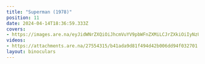 ```yaml
---
title: "Superman (1978)"
position: 11
date: 2024-04-14T18:36:59.333Z
covers: 
- https://images.are.na/eyJidWNrZXQiOiJhcmVuYV9pbWFnZXMiLCJrZXkiOiIyNzU1NDMxNS9vcmlnaW5hbF9mYTM3OWIxYzA4ZGM2YTBiMjAyNDA0MTQtMi0xZWZ0eWQucG5nIiwiZWRpdHMiOnsicmVzaXplIjp7IndpZHRoIjoxODAwLCJoZWlnaHQiOjE4MDAsImZpdCI6Imluc2lkZSIsIndpdGhvdXRFbmxhcmdlbWVudCI6dHJ1ZX0sIndlYnAiOnsicXVhbGl0eSI6NjV9LCJqcGVnIjp7InF1YWxpdHkiOjY1fSwicm90YXRlIjpudWxsfX0=?bc=0
videos: 
- https://attachments.are.na/27554315/b41ada9d81f494d42b006dd94f032701.mp4?1713119819
layout: binoculars
---
```


